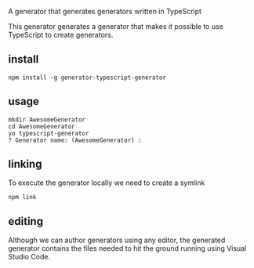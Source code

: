 A generator that generates generators written in TypeScript

This generator generates a generator that makes it possible to use TypeScript to create generators.

## install

	npm install -g generator-typescript-generator

## usage
	
	mkdir AwesomeGenerator
	cd AwesomeGenerator
	yo typescript-generator
	? Generator name: (AwesomeGenerator) :

## linking

To execute the generator locally we need to create a symlink 

	npm link

## editing 

Although we can author generators using any editor, the generated generator contains the files needed to hit the ground running using Visual Studio Code.  


